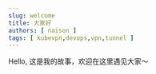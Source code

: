 ```yaml
---
slug: welcome
title: 大家好
authors: [ naison ]
tags: [ kubevpn,devops,vpn,tunnel ]
---
```


Hello, 这是我的故事，欢迎在这里遇见大家～